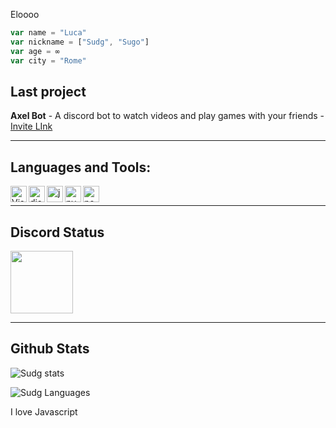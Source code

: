 Eloooo
```js
var name = "Luca"
var nickname = ["Sudg", "Sugo"]
var age = ∞
var city = "Rome"
```

## Last project

**Axel Bot** - A discord bot to watch videos and play games with your friends - [Invite LInk](https://dev.sudg.it/bot/axel)

---

## Languages and Tools:

<img align="left" alt="Visual Studio Code" width="26px" src="https://i.imgur.com/LwSdAlE.png" />
<img align="left" alt="discord.js" width="26px" src="https://i.imgur.com/SI1DZf3.png" />
<img align="left" alt="js" width="26px" src="https://i.imgur.com/3u1wzwE.png" />
<img align="left" alt="py" width="26px" src="https://i.imgur.com/4pIzF9V.png" />
<img align="left" alt="node.js" width="26px" src="https://i.imgur.com/tYLFZBh.png" /> <br />

---

## Discord Status
<img height="100px" src="https://discord.c99.nl/widget/theme-4/542597756082978836.png">

---

## Github Stats
![Sudg stats](https://github-readme-stats.vercel.app/api?username=SudgYT&theme=tokyonight) 

![Sudg Languages](https://github-readme-stats.vercel.app/api/top-langs/?username=SudgYT&theme=dracula&hide=batchfile,csss)

I love Javascript
